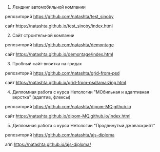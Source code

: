 1. Лендинг автомобильной компании 

репозиторий https://github.com/natashta/test_sinoby

сайт https://natashta.github.io/test_sinoby/index.html

2. Сайт строительной компании 

репозиторий https://github.com/natashta/demontage

сайт https://natashta.github.io/demontage/index.html

3. Пробный сайт-визитка на гридах

репозиторий https://github.com/natashta/grid-from-psd

сайт https://natashta.github.io/grid-from-psd/amaizing.html

4. Дипломная работа с курса Нетологии "МОбильная и адаптивная верстка" (адаптив, флексы)

репозиторий https://github.com/natashta/dipom-MQ.github.io

сайт https://natashta.github.io/dipom-MQ.github.io/index.html

5. Дипломная работа с курса Нетологии "Продвинутый джаваскрипт"

репозиторий https://github.com/natashta/ajs-diploma

апп https://natashta.github.io/ajs-diploma/


